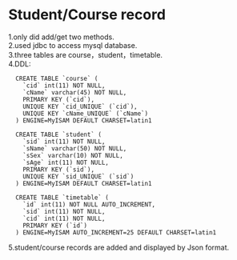 # Student/Course record

1.only did add/get two methods.     
2.used jdbc to access mysql database.  
3.three tables are course，student，timetable.       
4.DDL:      


      CREATE TABLE `course` (
        `cid` int(11) NOT NULL,
        `cName` varchar(45) NOT NULL,
        PRIMARY KEY (`cid`),
        UNIQUE KEY `cid_UNIQUE` (`cid`),
        UNIQUE KEY `cName_UNIQUE` (`cName`)
      ) ENGINE=MyISAM DEFAULT CHARSET=latin1

      CREATE TABLE `student` (
        `sid` int(11) NOT NULL,
        `sName` varchar(50) NOT NULL,
        `sSex` varchar(10) NOT NULL,
        `sAge` int(11) NOT NULL,
        PRIMARY KEY (`sid`),
        UNIQUE KEY `sid_UNIQUE` (`sid`)
      ) ENGINE=MyISAM DEFAULT CHARSET=latin1

      CREATE TABLE `timetable` (
        `id` int(11) NOT NULL AUTO_INCREMENT,
        `sid` int(11) NOT NULL,
        `cid` int(11) NOT NULL,
        PRIMARY KEY (`id`)
      ) ENGINE=MyISAM AUTO_INCREMENT=25 DEFAULT CHARSET=latin1
      
5.student/course records are added and displayed by Json format.
